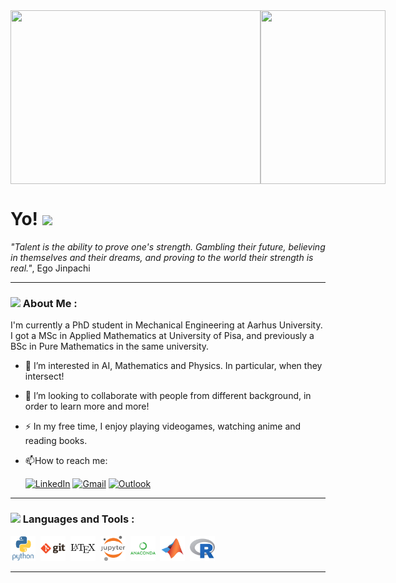 <div id="header" align="left">
  
</div>

<div align="right">
 
</div>

<div style="display: flex; flex-direction: row;">
 <img src="https://media1.tenor.com/m/fRSrGTkJ-XkAAAAd/naraku-anime.gif" width="400", height="278"/>
  <img width="200" height="278" src="https://spotify-github-profile.kittinanx.com/api/view.svg?uid=roxionsm&cover_image=true&theme=default&show_offline=false&background_color=121212&interchange=false&bar_color_cover=true)">
</div>


<h1>
  Yo!
  <img src="https://media1.tenor.com/m/C5WKAiQ_XbQAAAAd/hello-chat-gif-satoru-gojo.gif" width="50px"/>
</h1>

*"Talent is the ability to prove one's strength. Gambling their future, believing in themselves and their dreams, and proving to the world their strength is real."*, Ego Jinpachi


---

### <img src="https://media1.tenor.com/m/YjyN4su14BkAAAAd/persona-futaba.gif" width="50">  About Me :
I'm currently a PhD student in Mechanical Engineering at Aarhus University. I got a MSc in Applied Mathematics at University of Pisa, and previously a BSc in Pure Mathematics in the same university. 

- :telescope: I’m interested in AI, Mathematics and Physics. In particular, when they intersect!

- :seedling: I’m looking to collaborate with people from different background, in order to learn more and more!

- :zap: In my free time, I enjoy playing videogames, watching anime and reading books.

- :mailbox:How to reach me:

  [![LinkedIn](https://img.shields.io/badge/linkedin-%230077B5.svg?style=for-the-badge&logo=linkedin&logoColor=white)](https://www.linkedin.com/in/simone-manti-653054210/) [![Gmail](https://img.shields.io/badge/Gmail-D14836?style=for-the-badge&logo=gmail&logoColor=white)](mailto:manti998@gmail.com) [![Outlook](https://img.shields.io/badge/Microsoft_Outlook-0078D4?style=for-the-badge&logo=microsoft-outlook&logoColor=white)](mailto:smanti@mpe.au.dk)

---

### <img src="https://media2.giphy.com/media/v1.Y2lkPTc5MGI3NjExbGd0bnJkZmwxam16aTVyNXV0bXd6OGFsODh5bmhhcHg2NTlxN21qNyZlcD12MV9pbnRlcm5hbF9naWZfYnlfaWQmY3Q9Zw/l2Je0ZdFV02q7wncc/giphy.webp" width="50"> Languages and Tools :
<div>
  <img src="https://github.com/devicons/devicon/blob/master/icons/python/python-original-wordmark.svg" title="Python" alt="Python" width="40" height="40"/>&nbsp;
  <img src="https://github.com/devicons/devicon/blob/master/icons/git/git-original-wordmark.svg" title="Git" alt="Git" width="40" height="40"/>&nbsp;
  <img src="https://github.com/devicons/devicon/blob/master/icons/latex/latex-original.svg" title="LaTeX" alt="LaTeX" width="40" height="40"/>&nbsp;
  <img src="https://github.com/devicons/devicon/blob/master/icons/jupyter/jupyter-original-wordmark.svg" title="Jupyter" alt="Jupyter" width="40" height="40"/>&nbsp;
  <img src="https://github.com/devicons/devicon/blob/master/icons/anaconda/anaconda-original-wordmark.svg" title="Anaconda" alt="Anaconda" width="40" height="40"/>&nbsp;
  <img src="https://github.com/devicons/devicon/blob/master/icons/matlab/matlab-original.svg" title="Matlab" alt="Matlab" width="40" height="40"/>&nbsp;
  <img src="https://github.com/devicons/devicon/blob/master/icons/r/r-original.svg" title="R" alt="R" width="40" height="40"/>
</div>

---



<!---
Smantii/Smantii is a ✨ special ✨ repository because its `README.md` (this file) appears on your GitHub profile.
You can click the Preview link to take a look at your changes.
--->
